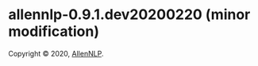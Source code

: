 # allennlp-0.9.1.dev20200220 (minor modification)
Copyright © 2020, [AllenNLP](https://github.com/allenai/allennlp).
